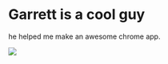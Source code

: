 # Garrett is a cool guy
he helped me make an awesome chrome app.

![](https://lh3.googleusercontent.com/-eodf5yU8xXqblJgSS7f7izeEkVivIT94UiuqanH3X66rnvKH5heMrMxmG_ngdXGy5z1V0X96iY=s640-h400-e365-rw)